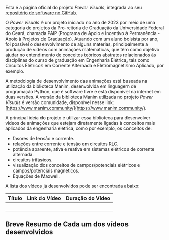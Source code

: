 

Esta é a página oficial do projeto _Power Visuals_, integrada ao seu [repositório de software no GitHub](https://github.com/grei-ufc/power-visuals).

O _Power Visuals_ é um projeto iniciado no ano de 2023 por meio de uma categoria de projetos da Pro-reitoria de Graduação da Universidade Federal do Ceará, chamada PAIP (Programa de Apoio e Incentivo à Permanência - Apoio à Projetos de Graduação). Atuando com um aluno bolsista por ano, foi possível o desenvolvimento de alguns materias, principalmente  a produção de vídeos com animações matemáticas, que têm como objetivo ajudar no entendimento de conceitos teóricos abstratos relacionados às disciplinas do curso de graduação em Engenharia Elétrica, tais como Circuitos Elétricos em Corrente Alternada e Eletromagnetismo Aplicado, por exemplo.

A metodologia de desenvolvimento das animações está baseada na utilização da biblioteca Manim, desenvolvida em linguagem de programação Python, que é software livre e está disponível na internet em duas versões. A versão da biblioteca Manim utilizada no projeto _Power Visuals_ é versão comunidade, disponível nesse link: [https://www.manim.community/](https://www.manim.community/).

A principal ideia do projeto é utilizar essa biblioteca para desenvolver vídeos de animações que estejam diretamente ligadas à conceitos mais aplicados da engenharia elétrica, como por exemplo, os conceitos de:

- fasores de tensão e corrente.
- relações entre corrente e tensão em circuitos RLC.
- potência aparente, ativa e reativa em sistemas elétricos de corrente alternada.
- circuitos trifásicos.
- visualização dos conceitos de campos/potenciais elétricos e campos/potenciais magnéticos.
- Equações de Maxwell.

A lista dos vídeos já desenvolvidos pode ser encontrada abaixo:

| Título | Link do Vídeo | Duração do Vídeo |
| ------ | ------------- | ---------------- |
|        |               |                  |
|        |               |                  |
|        |               |                  |
|        |               |                  |


## Breve Resumo de Cada um dos vídeos desenvolvidos

